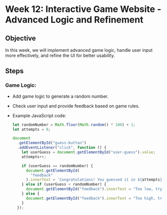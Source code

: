 # Week 12: Interactive Game Website - Advanced Logic and Refinement

## Objective

In this week, we will implement advanced game logic, handle user input more effectively, and refine the UI for better usability.

## Steps

### **Game Logic**:

- Add game logic to generate a random number.
- Check user input and provide feedback based on game rules.
- Example JavaScript code:

  ```javascript
  let randomNumber = Math.floor(Math.random() * 100) + 1;
  let attempts = 0;

  document
    .getElementById("guess-button")
    .addEventListener("click", function () {
      let userGuess = document.getElementById("user-guess").value;
      attempts++;

      if (userGuess == randomNumber) {
        document.getElementById(
          "feedback"
        ).innerText = `Congratulations! You guessed it in ${attempts} attempts.`;
      } else if (userGuess < randomNumber) {
        document.getElementById("feedback").innerText = "Too low, try again!";
      } else {
        document.getElementById("feedback").innerText = "Too high, try again!";
      }
    });
  ```
